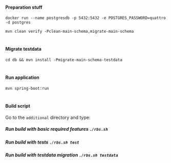 #### Preparation stuff
`docker run --name postgresdb -p 5432:5432 -e POSTGRES_PASSWORD=quattro -d postgres`

`mvn clean verify -Pclean-main-schema,migrate-main-schema`

#
#### Migrate testdata
`cd db && mvn install -Pmigrate-main-schema-testdata`

#
#### Run application
`mvn spring-boot:run`

#
#### Build script
Go to the `additional` directory and type:
##### Run build with basic required features `./rbs.sh`

##### Run build with tests `./rbs.sh test`

##### Run build with testdata migration `./rbs.sh testdata`
